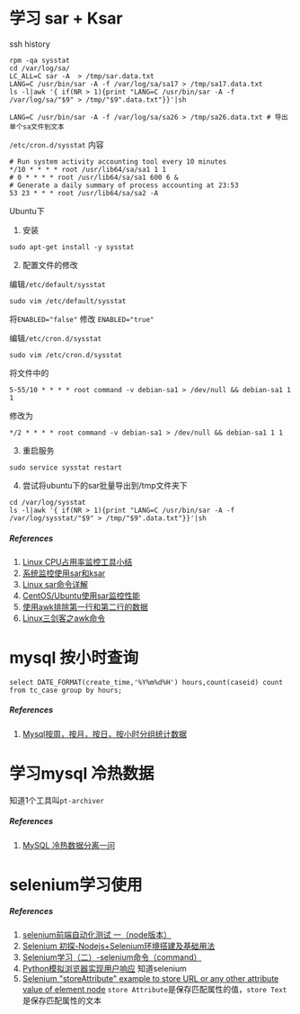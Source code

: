 # 学习 sar + Ksar

ssh history

```
rpm -qa sysstat
cd /var/log/sa/
LC_ALL=C sar -A  > /tmp/sar.data.txt
LANG=C /usr/bin/sar -A -f /var/log/sa/sa17 > /tmp/sa17.data.txt
ls -l|awk '{ if(NR > 1){print "LANG=C /usr/bin/sar -A -f /var/log/sa/"$9" > /tmp/"$9".data.txt"}}'|sh

LANG=C /usr/bin/sar -A -f /var/log/sa/sa26 > /tmp/sa26.data.txt # 导出单个sa文件到文本
```

`/etc/cron.d/sysstat` 内容

```
# Run system activity accounting tool every 10 minutes
*/10 * * * * root /usr/lib64/sa/sa1 1 1
# 0 * * * * root /usr/lib64/sa/sa1 600 6 &
# Generate a daily summary of process accounting at 23:53
53 23 * * * root /usr/lib64/sa/sa2 -A
```


Ubuntu下

1. 安装

```
sudo apt-get install -y sysstat
```
2. 配置文件的修改

编辑`/etc/default/sysstat`

```
sudo vim /etc/default/sysstat
```

将`ENABLED="false"` 修改 `ENABLED="true"`

编辑`/etc/cron.d/sysstat`

```
sudo vim /etc/cron.d/sysstat
```

将文件中的

```
5-55/10 * * * * root command -v debian-sa1 > /dev/null && debian-sa1 1 1
```

修改为

```
*/2 * * * * root command -v debian-sa1 > /dev/null && debian-sa1 1 1
```

3. 重启服务

```
sudo service sysstat restart
```

4. 尝试将ubuntu下的sar批量导出到/tmp文件夹下

```
cd /var/log/sysstat
ls -l|awk '{ if(NR > 1){print "LANG=C /usr/bin/sar -A -f /var/log/sysstat/"$9" > /tmp/"$9".data.txt"}}'|sh
```

##### References
1. [Linux CPU占用率监控工具小结](https://www.cnblogs.com/arnoldlu/p/9462221.html#sar_ksar)
2. [系统监控使用sar和ksar](https://www.howtoing.com/system-monitoring-with-sar-and-ksar)
3. [Linux sar命令详解](https://www.jellythink.com/archives/483)
4. [CentOS/Ubuntu使用sar监控性能](https://blog.csdn.net/baalhuo/article/details/78947994)
5. [使用awk排除第一行和第二行的数据](https://blog.csdn.net/weixin_34232363/article/details/86347695)
6. [Linux三剑客之awk命令](https://www.cnblogs.com/ginvip/p/6352157.html)

# mysql 按小时查询

```
select DATE_FORMAT(create_time,'%Y%m%d%H') hours,count(caseid) count from tc_case group by hours;
```

##### References
1. [Mysql按周，按月，按日，按小时分组统计数据](https://www.cnblogs.com/jpfss/p/8759232.html)

# 学习mysql 冷热数据

知道1个工具叫`pt-archiver`


##### References
1. [MySQL 冷热数据分离一问](https://www.v2ex.com/t/220445)

# selenium学习使用

##### References
1. [selenium前端自动化测试 一（node版本）](https://www.jianshu.com/p/53ccac537f97)
2. [Selenium 初探-Nodejs+Selenium环境搭建及基础用法](https://www.jianshu.com/p/0893e1d773ef)
3. [Selenium学习（二）-selenium命令（command）](https://www.cnblogs.com/lxoc/p/6716459.html)
4. [Python模拟浏览器实现用户响应](https://www.cnblogs.com/zhangchao3322218/p/5518379.html) 知道selenium
5. [Selenium "storeAttribute" example to store URL or any other attribute value of element node](http://www.software-testing-tutorials-automation.com/2013/06/selenium-storeattribute-example-to.html) `store Attribute`是保存匹配属性的值，`store Text`是保存匹配属性的文本